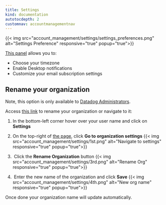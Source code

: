 ```yaml
---
title: Settings
kind: documentation
autotocdepth: 2
customnav: accountmanagementnav
---
```


{{< img src="account_management/settings/settings_preferences.png" alt="Settings Preference" responsive="true" popup="true">}}

[This panel](https://app.datadoghq.com/account/preferences) allows you to:

* Choose your timezone
* Enable Desktop notifications
* Customize your email subscription settings

## Rename your organization

Note, this option is only available to [Datadog Administrators](/account_management/team/#datadog-user-roles).

Access [this link](https://app.datadoghq.com/account/org_settings) to rename your organization or navigate to it:

1. In the bottom-left corner hover over your user name and click on **Settings**

2. On the top-right of [the page](https://app.datadoghq.com/account/org_settings), click **Go to organization settings**
    {{< img src="account_management/settings/1st.png" alt="Navigate to settings" responsive="true" popup="true">}}

3.  Click the **Rename Organization** button
    {{< img src="account_management/settings/3rd.png" alt="Rename Org" responsive="true" popup="true">}}

4.  Enter the new name of the organization and click **Save**
    {{< img src="account_management/settings/4th.png" alt="New org name" responsive="true" popup="true">}}

Once done your organization name will update automatically.

